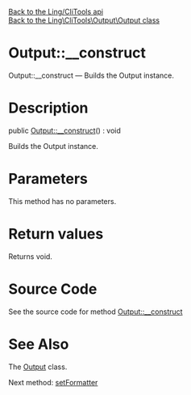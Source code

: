 [Back to the Ling/CliTools api](https://github.com/lingtalfi/CliTools/blob/master/doc/api/Ling/CliTools.md)<br>
[Back to the Ling\CliTools\Output\Output class](https://github.com/lingtalfi/CliTools/blob/master/doc/api/Ling/CliTools/Output/Output.md)


Output::__construct
================



Output::__construct — Builds the Output instance.




Description
================


public [Output::__construct](https://github.com/lingtalfi/CliTools/blob/master/doc/api/Ling/CliTools/Output/Output/__construct.md)() : void




Builds the Output instance.




Parameters
================

This method has no parameters.


Return values
================

Returns void.








Source Code
===========
See the source code for method [Output::__construct](https://github.com/lingtalfi/CliTools/blob/master/Output/Output.php#L39-L42)


See Also
================

The [Output](https://github.com/lingtalfi/CliTools/blob/master/doc/api/Ling/CliTools/Output/Output.md) class.

Next method: [setFormatter](https://github.com/lingtalfi/CliTools/blob/master/doc/api/Ling/CliTools/Output/Output/setFormatter.md)<br>

